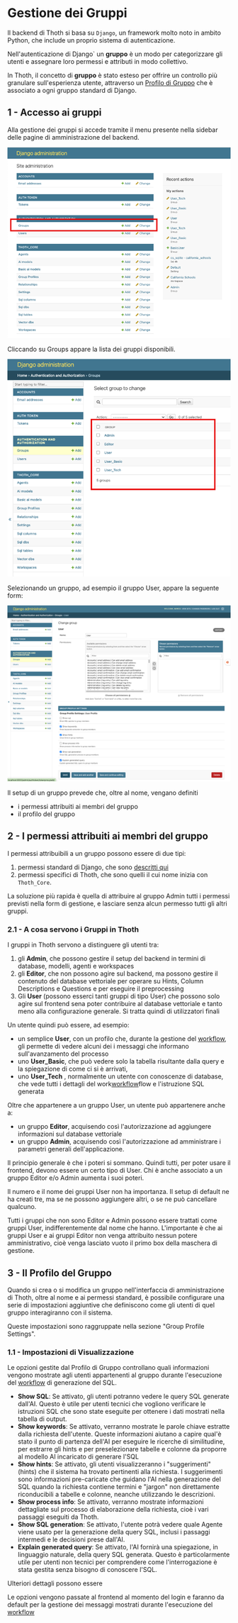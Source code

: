 # Gestione dei Gruppi
Il backend di Thoth si basa su `Django`, un framework molto noto in ambito Python, che include un proprio sistema di autenticazione.

Nell'autenticazione di Django` un **gruppo** è un modo 
per categorizzare gli utenti e assegnare loro permessi e attributi in modo collettivo. 

In Thoth, il concetto di **gruppo** è stato esteso per offrire un controllo più granulare sull'esperienza utente, attraverso un [Profilo di Gruppo](3.1.1.3-group_profiles.md) che è associato a ogni gruppo standard di Django.

## 1 - Accesso ai gruppi

Alla gestione dei gruppi si accede tramite il menu presente nella sidebar delle pagine di amministrazione del backend.

![groups_list](../../../assets/authentication/users-main-menu.png)

Cliccando su Groups appare la lista dei gruppi disponibili.

![lista dei gruppi](../../../assets/authentication/list_of_groups.png)

Selezionando un gruppo, ad esempio il gruppo User, appare la seguente form:

![groups](../../../assets/authentication/group_user.png)

Il setup di un gruppo prevede che, oltre al nome, vengano definiti
- i permessi attribuiti ai membri del gruppo
- il profilo del gruppo

## 2 - I permessi attribuiti ai membri del gruppo 

I permessi attribuibili a un gruppo possono essere di due tipi:

1. permessi standard di Django, che sono [descritti qui](https://docs.djangoproject.com/en/5.2/topics/auth/default/#groups)
2. permessi specifici di Thoth, che sono quelli il cui nome inizia con `Thoth_Core`.

La soluzione più rapida è quella di attribuire al gruppo Admin tutti i permessi previsti nella form di gestione, e lasciare senza alcun permesso tutti gli altri gruppi.

### 2.1 - A cosa servono i Gruppi in Thoth
I gruppi in Thoth servono a distinguere gli utenti tra:

   1. gli **Admin**, che possono gestire il setup del backend in termini di database, modelli, agenti e workspaces
   2. gli **Editor**, che non possono agire sul backend, ma possono gestire il contenuto del database vettoriale per operare su Hints, Column Descriptions e Questions e per eseguire il preprocessing 
   3. Gli **User** (possono esserci tanti gruppi di tipo User) che possono solo agire sul frontend sena poter contribuire al database vettoriale e tanto meno alla configurazione generale. Si tratta quindi di utilizzatori finali

Un utente quindi può essere, ad esempio:

- un semplice **User**, con un profilo che, durante la gestione del [workflow](../../3.3-workflow/3.3.1-preliminary_steps.md), gli permette di vedere alcuni dei i messaggi che informano sull'avanzamento del processo
- uno **User_Basic**, che può vedere solo la tabella risultante dalla query e la spiegazione di come ci si è arrivati, 
- uno **User_Tech** , normalmente un utente con conoscenze di database, che vede tutti i dettagli del work[workflow](../../3.3-workflow/3.3.1-preliminary_steps.md)flow e l'istruzione SQL generata

Oltre che appartenere a un gruppo User, un utente può appartenere anche a:
- un gruppo **Editor**, acquisendo così l'autorizzazione ad aggiungere informazioni sul database vettoriale
- un gruppo **Admin**, acquisendo così l'autorizzazione ad amministrare i parametri generali dell'applicazione.

Il principio generale è che i poteri si sommano. Quindi tutti, per poter usare il frontend, devono essere un certo tipo di User. Chi è anche associato a un gruppo Editor e/o Admin aumenta i suoi poteri.

Il numero e il nome dei gruppi User non ha importanza. Il setup di default ne ha creati tre, ma se ne possono aggiungere altri, o se ne può cancellare qualcuno. 

Tutti i gruppi che non sono Editor e Admin possono essere trattati come gruppi User, indifferentemente dal nome che hanno. 
L'importante è che ai gruppi User e ai gruppi Editor non venga attribuito nessun potere amministrativo, cioè venga lasciato vuoto il primo box della maschera di gestione.

## 3 - Il Profilo del Gruppo

Quando si crea o si modifica un gruppo nell'interfaccia di amministrazione di Thoth, oltre al nome e ai permessi standard, è possibile configurare una serie di impostazioni aggiuntive che definiscono come gli utenti di quel gruppo interagiranno con il sistema.

Queste impostazioni sono raggruppate nella sezione "Group Profile Settings".

### 1.1 - Impostazioni di Visualizzazione

Le opzioni gestite dal Profilo di Gruppo controllano quali informazioni vengono mostrate agli utenti appartenenti al gruppo durante l'esecuzione del [workflow](../../3.3-workflow/3.3.1-preliminary_steps.md) di generazione del SQL.

- **Show SQL**: Se attivato, gli utenti potranno vedere le query SQL generate dall'AI. Questo è utile per utenti tecnici che vogliono verificare le istruzioni SQL che sono state eseguite per ottenere i dati mostrati nella tabella di output.
- **Show keywords**: Se attivato, verranno mostrate le parole chiave estratte dalla richiesta dell'utente. Queste informazioni aiutano a capire qual'è stato il punto di partenza dell'AI per eseguire le ricerche di similitudine, per estrarre gli hints e per preselezionare tabelle e colonne da proporre al modello AI incaricato di generare l'SQL
- **Show hints**: Se attivato, gli utenti visualizzeranno i "suggerimenti" (hints) che il sistema ha trovato pertinenti alla richiesta. I suggerimenti sono informazioni pre-caricate che guidano l'AI nella generazione del SQL quando la richiesta contiene termini e "jargon" non direttamente riconducibili a tabelle e colonne, neanche utilizzando le descrizioni.
- **Show process info**: Se attivato, verranno mostrate informazioni dettagliate sul processo di elaborazione della richiesta, cioè i vari passaggi eseguiti da Thoth.
- **Show SQL generation**: Se attivato, l'utente potrà vedere quale Agente viene usato per la  generazione della query SQL, inclusi i passaggi intermedi e le decisioni prese dall'AI.
- **Explain generated query**: Se attivato, l'AI fornirà una spiegazione, in linguaggio naturale, della query SQL generata. Questo è particolarmente utile per utenti non tecnici per comprendere come l'interrogazione è stata gestita senza bisogno di conoscere l'SQL.

Ulteriori dettagli possono essere 

Le opzioni vengono passate al frontend al momento del login e faranno da default per la gestione dei messaggi mostrati durante l'esecuzione del [workflow](../../3.3-workflow/3.3.1-preliminary_steps.md)